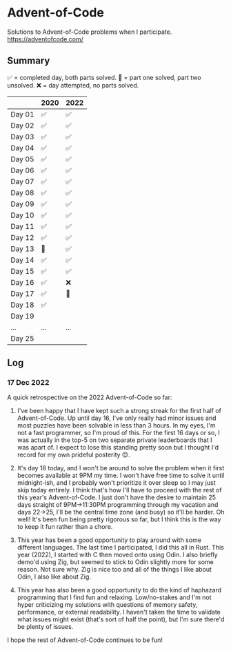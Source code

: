 # Advent-of-Code

Solutions to Advent-of-Code problems when I participate. <https://adventofcode.com/>

## Summary

✅ = completed day, both parts solved.
🚧 = part one solved, part two unsolved.
❌ = day attempted, no parts solved.

|        |  2020 |  2022 |
|--------|-------|-------|
| Day 01 |✅|✅|
| Day 02 |✅|✅|
| Day 03 |✅|✅|
| Day 04 |✅|✅|
| Day 05 |✅|✅|
| Day 06 |✅|✅|
| Day 07 |✅|✅|
| Day 08 |✅|✅|
| Day 09 |✅|✅|
| Day 10 |✅|✅|
| Day 11 |✅|✅|
| Day 12 |✅|✅|
| Day 13 |🚧|✅|
| Day 14 |✅|✅|
| Day 15 |✅|✅|
| Day 16 |✅|❌|
| Day 17 |✅|🚧|
| Day 18 |✅||
| Day 19 | | |
|...|...|...|
| Day 25 | | |

## Log

### 17 Dec 2022

A quick retrospective on the 2022 Advent-of-Code so far:

1. I've been happy that I have kept such a strong streak for the first half of Advent-of-Code. Up until day 16, I've only really had minor issues and most puzzles have been solvable in less than 3 hours. In my eyes, I'm not a fast programmer, so I'm proud of this. For the first 16 days or so, I was actually in the top-5 on two separate private leaderboards that I was apart of. I expect to lose this standing pretty soon but I thought I'd record for my own prideful posterity 😊.

2. It's day 18 today, and I won't be around to solve the problem when it first becomes available at 9PM my time. I won't have free time to solve it until midnight-ish, and I probably won't prioritize it over sleep so I may just skip today entirely. I think that's how I'll have to proceed with the rest of this year's Advent-of-Code. I just don't have the desire to maintain 25 days straight of 9PM->11:30PM programming through my vacation and days 22->25, I'll be the central time zone (and busy) so it'll be harder. Oh well! It's been fun being pretty rigorous so far, but I think this is the way to keep it fun rather than a chore.

3. This year has been a good opportunity to play around with some different languages. The last time I participated, I did this all in Rust. This year (2022), I started with C then moved onto using Odin. I also briefly demo'd using Zig, but seemed to stick to Odin slightly more for some reason. Not sure why. Zig is nice too and all of the things I like about Odin, I also like about Zig.

4. This year has also been a good opportunity to do the kind of haphazard programming that I find fun and relaxing. Low/no-stakes and I'm not hyper criticizing my solutions with questions of memory safety, performance, or external readability. I haven't taken the time to validate what issues might exist (that's sort of half the point), but I'm sure there'd be plenty of issues.

I hope the rest of Advent-of-Code continues to be fun!
